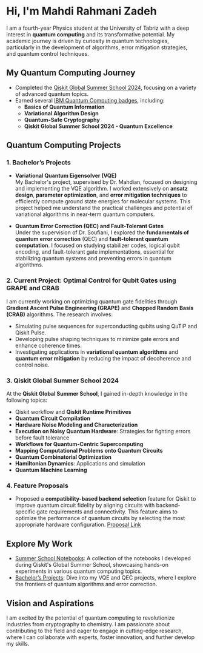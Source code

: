 # Hi, I'm Mahdi Rahmani Zadeh

I am a fourth-year Physics student at the University of Tabriz with a deep interest in **quantum computing** and its transformative potential. My academic journey is driven by curiosity in quantum technologies, particularly in the development of algorithms, error mitigation strategies, and quantum control techniques.

## My Quantum Computing Journey

- Completed the [Qiskit Global Summer School 2024](https://www.credly.com/users/mehdi-rahmani-zadeh), focusing on a variety of advanced quantum topics.
- Earned several [IBM Quantum Computing badges](https://www.credly.com/users/mehdi-rahmani-zadeh), including:
  - **Basics of Quantum Information**
  - **Variational Algorithm Design**
  - **Quantum-Safe Cryptography**
  - **Qiskit Global Summer School 2024 - Quantum Excellence**

## Quantum Computing Projects

### 1. **Bachelor’s Projects**

- **Variational Quantum Eigensolver (VQE)**  
  My Bachelor's project, supervised by Dr. Mahdian, focused on designing and implementing the VQE algorithm. I worked extensively on **ansatz design**, **parameter optimization**, and **error mitigation techniques** to efficiently compute ground state energies for molecular systems. This project helped me understand the practical challenges and potential of variational algorithms in near-term quantum computers.

- **Quantum Error Correction (QEC) and Fault-Tolerant Gates**  
  Under the supervision of Dr. Soufiani, I explored the **fundamentals of quantum error correction** (QEC) and **fault-tolerant quantum computation**. I focused on studying stabilizer codes, logical qubit encoding, and fault-tolerant gate implementations, essential for stabilizing quantum systems and preventing errors in quantum algorithms.

### 2. **Current Project: Optimal Control for Qubit Gates using GRAPE and CRAB**

I am currently working on optimizing quantum gate fidelities through **Gradient Ascent Pulse Engineering (GRAPE)** and **Chopped Random Basis (CRAB)** algorithms. The research involves:
- Simulating pulse sequences for superconducting qubits using QuTiP and Qiskit Pulse.
- Developing pulse shaping techniques to minimize gate errors and enhance coherence times.
- Investigating applications in **variational quantum algorithms** and **quantum error mitigation** by reducing the impact of decoherence and control noise.

### 3. **Qiskit Global Summer School 2024**

At the **Qiskit Global Summer School**, I gained in-depth knowledge in the following topics:
- Qiskit workflow and **Qiskit Runtime Primitives**
- **Quantum Circuit Compilation**
- **Hardware Noise Modeling and Characterization**
- **Execution on Noisy Quantum Hardware**: Strategies for fighting errors before fault tolerance
- **Workflows for Quantum-Centric Supercomputing**
- **Mapping Computational Problems onto Quantum Circuits**
- **Quantum Combinatorial Optimization**
- **Hamiltonian Dynamics**: Applications and simulation
- **Quantum Machine Learning**

### 4. **Feature Proposals**

- Proposed a **compatibility-based backend selection** feature for Qiskit to improve quantum circuit fidelity by aligning circuits with backend-specific gate requirements and connectivity. This feature aims to optimize the performance of quantum circuits by selecting the most appropriate hardware configuration. [Proposal Link](https://github.com/Qiskit/qiskit-ibm-runtime/issues/2016)

## Explore My Work

- [Summer School Notebooks](https://github.com/Mehdi-Rahmani/Mehdi-Rahmani/tree/main/Summer-School-Notebooks): A collection of the notebooks I developed during Qiskit's Global Summer School, showcasing hands-on experiments in various quantum computing topics.
- [Bachelor’s Projects](https://github.com/Mehdi-Rahmani/Mehdi-Rahmani/tree/main/Bachelor-Projects): Dive into my VQE and QEC projects, where I explore the frontiers of quantum algorithms and error correction.

## Vision and Aspirations

I am excited by the potential of quantum computing to revolutionize industries from cryptography to chemistry. I am passionate about contributing to the field and eager to engage in cutting-edge research, where I can collaborate with experts, foster innovation, and further develop my skills.
